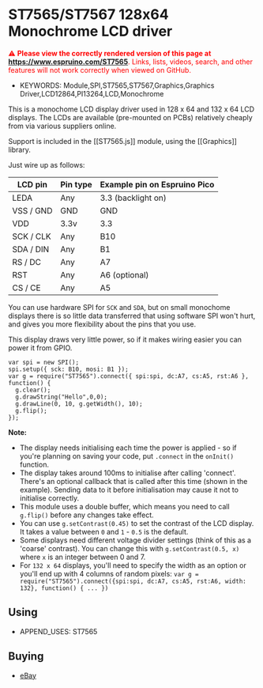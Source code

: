 <!--- Copyright (c) 2015 Gordon Williams, Pur3 Ltd. See the file LICENSE for copying permission. -->
ST7565/ST7567 128x64 Monochrome LCD driver
===================================

<span style="color:red">:warning: **Please view the correctly rendered version of this page at https://www.espruino.com/ST7565**. Links, lists, videos, search, and other features will not work correctly when viewed on GitHub.</span>

* KEYWORDS: Module,SPI,ST7565,ST7567,Graphics,Graphics Driver,LCD12864,PI13264,LCD,Monochrome

This is a monochome LCD display driver used in 128 x 64 and 132 x 64 LCD displays. The LCDs are available (pre-mounted on PCBs) relatively cheaply from via various suppliers online.

Support is included in the [[ST7565.js]] module, using the [[Graphics]] library.

Just wire up as follows:

| LCD pin | Pin type | Example pin on Espruino Pico  |
|---------|----------|-------------------------------|
|  LEDA       | Any  | 3.3 (backlight on)            |
|  VSS / GND  | GND  | GND                           |
|  VDD        | 3.3v | 3.3                           |
|  SCK / CLK  | Any  | B10                           |
|  SDA / DIN  | Any  | B1                            |
|  RS / DC    | Any  | A7                            |
|  RST        | Any  | A6 (optional)                 |
|  CS / CE    | Any  | A5                            |

You can use hardware SPI for `SCK` and `SDA`, but on small monochome displays there is so little data transferred that using software SPI won't hurt, and gives you more flexibility about the pins that you use.

This display draws very little power, so if it makes wiring easier you can power it from GPIO.

```
var spi = new SPI();
spi.setup({ sck: B10, mosi: B1 });
var g = require("ST7565").connect({ spi:spi, dc:A7, cs:A5, rst:A6 }, function() {
  g.clear();
  g.drawString("Hello",0,0);
  g.drawLine(0, 10, g.getWidth(), 10);
  g.flip();
});
```

**Note:**

* The display needs initialising each time the power is applied - so if you're planning on saving your code, put `.connect` in the `onInit()` function.
* The display takes around 100ms to initialise after calling 'connect'. There's an optional callback that is called after this time (shown in the example). Sending data to it before initialisation may cause it not to initialise correctly.
* This module uses a double buffer, which means you need to call ```g.flip()``` before any changes take effect.
* You can use `g.setContrast(0.45)` to set the contrast of the LCD display. It takes a value between `0` and `1` - `0.5` is the default.
* Some displays need different voltage divider settings (think of this as a 'coarse' contrast). You can change this with `g.setContrast(0.5, x)` where `x` is an integer between 0 and 7.
* For `132 x 64` displays, you'll need to specify the width as an option or you'll end up with 4 columns of random pixels: `var g = require("ST7565").connect({spi:spi, dc:A7, cs:A5, rst:A6, width: 132}, function() { ... })`


Using 
-----

* APPEND_USES: ST7565

Buying
-----

* [eBay](http://www.ebay.com/sch/i.html?_nkw=ST7565%2CST7567)
